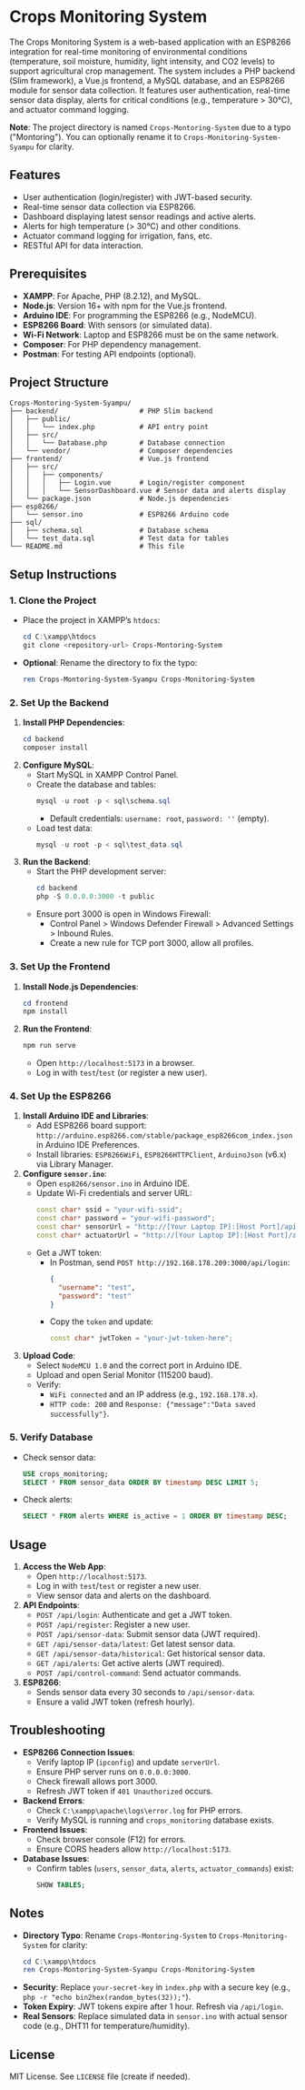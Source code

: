 # Crops Monitoring System

The Crops Monitoring System is a web-based application with an ESP8266 integration for real-time monitoring of environmental conditions (temperature, soil moisture, humidity, light intensity, and CO2 levels) to support agricultural crop management. The system includes a PHP backend (Slim framework), a Vue.js frontend, a MySQL database, and an ESP8266 module for sensor data collection. It features user authentication, real-time sensor data display, alerts for critical conditions (e.g., temperature > 30°C), and actuator command logging.

**Note**: The project directory is named `Crops-Montoring-System` due to a typo ("Montoring"). You can optionally rename it to `Crops-Monitoring-System-Syampu` for clarity.

## Features
- User authentication (login/register) with JWT-based security.
- Real-time sensor data collection via ESP8266.
- Dashboard displaying latest sensor readings and active alerts.
- Alerts for high temperature (> 30°C) and other conditions.
- Actuator command logging for irrigation, fans, etc.
- RESTful API for data interaction.

## Prerequisites
- **XAMPP**: For Apache, PHP (8.2.12), and MySQL.
- **Node.js**: Version 16+ with npm for the Vue.js frontend.
- **Arduino IDE**: For programming the ESP8266 (e.g., NodeMCU).
- **ESP8266 Board**: With sensors (or simulated data).
- **Wi-Fi Network**: Laptop and ESP8266 must be on the same network.
- **Composer**: For PHP dependency management.
- **Postman**: For testing API endpoints (optional).

## Project Structure
```
Crops-Montoring-System-Syampu/
├── backend/                    # PHP Slim backend
│   ├── public/
│   │   └── index.php           # API entry point
│   ├── src/
│   │   └── Database.php        # Database connection
│   └── vendor/                 # Composer dependencies
├── frontend/                   # Vue.js frontend
│   ├── src/
│   │   ├── components/
│   │   │   ├── Login.vue       # Login/register component
│   │   │   └── SensorDashboard.vue # Sensor data and alerts display
│   └── package.json            # Node.js dependencies
├── esp8266/
│   └── sensor.ino              # ESP8266 Arduino code
├── sql/
│   ├── schema.sql              # Database schema
│   └── test_data.sql           # Test data for tables
└── README.md                   # This file
```

## Setup Instructions

### 1. Clone the Project
- Place the project in XAMPP’s `htdocs`:
  ```powershell
  cd C:\xampp\htdocs
  git clone <repository-url> Crops-Montoring-System
  ```
- **Optional**: Rename the directory to fix the typo:
  ```powershell
  ren Crops-Montoring-System-Syampu Crops-Monitoring-System
  ```

### 2. Set Up the Backend
1. **Install PHP Dependencies**:
   ```powershell
   cd backend
   composer install
   ```
2. **Configure MySQL**:
   - Start MySQL in XAMPP Control Panel.
   - Create the database and tables:
     ```powershell
     mysql -u root -p < sql\schema.sql
     ```
     - Default credentials: `username: root`, `password: ''` (empty).
   - Load test data:
     ```powershell
     mysql -u root -p < sql\test_data.sql
     ```
3. **Run the Backend**:
   - Start the PHP development server:
     ```powershell
     cd backend
     php -S 0.0.0.0:3000 -t public
     ```
   - Ensure port 3000 is open in Windows Firewall:
     - Control Panel > Windows Defender Firewall > Advanced Settings > Inbound Rules.
     - Create a new rule for TCP port 3000, allow all profiles.

### 3. Set Up the Frontend
1. **Install Node.js Dependencies**:
   ```powershell
   cd frontend
   npm install
   ```
2. **Run the Frontend**:
   ```powershell
   npm run serve
   ```
   - Open `http://localhost:5173` in a browser.
   - Log in with `test`/`test` (or register a new user).

### 4. Set Up the ESP8266
1. **Install Arduino IDE and Libraries**:
   - Add ESP8266 board support: `http://arduino.esp8266.com/stable/package_esp8266com_index.json` in Arduino IDE Preferences.
   - Install libraries: `ESP8266WiFi`, `ESP8266HTTPClient`, `ArduinoJson` (v6.x) via Library Manager.
2. **Configure `sensor.ino`**:
   - Open `esp8266/sensor.ino` in Arduino IDE.
   - Update Wi-Fi credentials and server URL:
     ```cpp
     const char* ssid = "your-wifi-ssid";
     const char* password = "your-wifi-password";
     const char* sensorUrl = "http://[Your Laptop IP]:[Host Port]/api/sensor-data"; //Replace Your Laptop IP with your laptop IP (check ipconfig in cmd)
     const char* actuatorUrl = "http://[Your Laptop IP]:[Host Port]/api/actuator-status"; //Replace also Host Port with your host port (Port: 3000 (default))
     ```
   - Get a JWT token:
     - In Postman, send `POST http://192.168.178.209:3000/api/login`:
       ```json
       {
         "username": "test",
         "password": "test"
       }
       ```
     - Copy the `token` and update:
       ```cpp
       const char* jwtToken = "your-jwt-token-here";
       ```
3. **Upload Code**:
   - Select `NodeMCU 1.0` and the correct port in Arduino IDE.
   - Upload and open Serial Monitor (115200 baud).
   - Verify:
     - `WiFi connected` and an IP address (e.g., `192.168.178.x`).
     - `HTTP code: 200` and `Response: {"message":"Data saved successfully"}`.

### 5. Verify Database
- Check sensor data:
  ```sql
  USE crops_monitoring;
  SELECT * FROM sensor_data ORDER BY timestamp DESC LIMIT 5;
  ```
- Check alerts:
  ```sql
  SELECT * FROM alerts WHERE is_active = 1 ORDER BY timestamp DESC;
  ```

## Usage
1. **Access the Web App**:
   - Open `http://localhost:5173`.
   - Log in with `test`/`test` or register a new user.
   - View sensor data and alerts on the dashboard.
2. **API Endpoints**:
   - `POST /api/login`: Authenticate and get a JWT token.
   - `POST /api/register`: Register a new user.
   - `POST /api/sensor-data`: Submit sensor data (JWT required).
   - `GET /api/sensor-data/latest`: Get latest sensor data.
   - `GET /api/sensor-data/historical`: Get historical sensor data.
   - `GET /api/alerts`: Get active alerts (JWT required).
   - `POST /api/control-command`: Send actuator commands.
3. **ESP8266**:
   - Sends sensor data every 30 seconds to `/api/sensor-data`.
   - Ensure a valid JWT token (refresh hourly).

## Troubleshooting
- **ESP8266 Connection Issues**:
  - Verify laptop IP (`ipconfig`) and update `serverUrl`.
  - Ensure PHP server runs on `0.0.0.0:3000`.
  - Check firewall allows port 3000.
  - Refresh JWT token if `401 Unauthorized` occurs.
- **Backend Errors**:
  - Check `C:\xampp\apache\logs\error.log` for PHP errors.
  - Verify MySQL is running and `crops_monitoring` database exists.
- **Frontend Issues**:
  - Check browser console (F12) for errors.
  - Ensure CORS headers allow `http://localhost:5173`.
- **Database Issues**:
  - Confirm tables (`users`, `sensor_data`, `alerts`, `actuator_commands`) exist:
    ```sql
    SHOW TABLES;
    ```

## Notes
- **Directory Typo**: Rename `Crops-Montoring-System` to `Crops-Monitoring-System` for clarity:
  ```powershell
  cd C:\xampp\htdocs
  ren Crops-Montoring-System-Syampu Crops-Monitoring-System
  ```
- **Security**: Replace `your-secret-key` in `index.php` with a secure key (e.g., `php -r "echo bin2hex(random_bytes(32));"`).
- **Token Expiry**: JWT tokens expire after 1 hour. Refresh via `/api/login`.
- **Real Sensors**: Replace simulated data in `sensor.ino` with actual sensor code (e.g., DHT11 for temperature/humidity).

## License
MIT License. See `LICENSE` file (create if needed).
